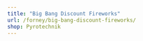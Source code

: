 ```yaml
---
title: "Big Bang Discount Fireworks"
url: /forney/big-bang-discount-fireworks/
shop: Pyrotechnik
---
```

